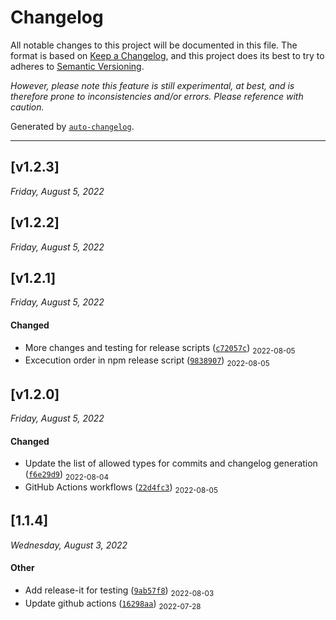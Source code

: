 # Changelog 

All notable changes to this project will be documented in this file. The format is based on [Keep a Changelog](https://keepachangelog.com/en/1.0.0/), and this project does its best to try to adheres to [Semantic Versioning](https://semver.org/spec/v2.0.0.html). 

_However, please note this feature is still experimental, at best, and is therefore prone to inconsistencies and/or errors. Please reference with caution._

Generated by [`auto-changelog`](https://github.com/CookPete/auto-changelog).

- - -

## [v1.2.3]
_Friday, August 5, 2022_

## [v1.2.2]
_Friday, August 5, 2022_

## [v1.2.1]
_Friday, August 5, 2022_

#### Changed

* More changes and testing for release scripts ([`c72057c`](https://github.com/dreamistlabs/for-testing/commit/c72057cacb6a647cae085f9f1a2c8660d3d062a6)) <sub>2022-08-05</sub>
* Excecution order in npm release script ([`9838907`](https://github.com/dreamistlabs/for-testing/commit/9838907edddd61adf522a266e1a175378788973a)) <sub>2022-08-05</sub>
## [v1.2.0]
_Friday, August 5, 2022_

#### Changed

* Update the list of allowed types for commits and changelog generation ([`f6e29d9`](https://github.com/dreamistlabs/for-testing/commit/f6e29d9654201a6a03739045d5172251756f97ae)) <sub>2022-08-04</sub>
* GitHub Actions workflows ([`22d4fc3`](https://github.com/dreamistlabs/for-testing/commit/22d4fc33cad7b1d1b54e7d87eab5ba87b0a1e38a)) <sub>2022-08-05</sub>
## [1.1.4]
_Wednesday, August 3, 2022_

#### Other

* Add release-it for testing ([`9ab57f8`](https://github.com/dreamistlabs/for-testing/commit/9ab57f8811b0736b9eecb90e216298be41e4e775)) <sub>2022-08-03</sub>
* Update github actions ([`16298aa`](https://github.com/dreamistlabs/for-testing/commit/16298aa742befa016595b0558ae836c95e0d5010)) <sub>2022-07-28</sub>
